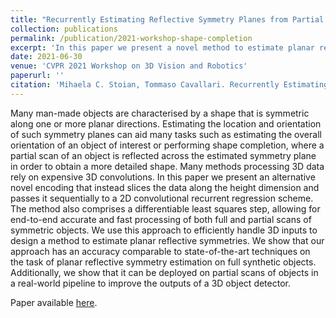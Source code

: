 ```yaml
---
title: "Recurrently Estimating Reflective Symmetry Planes from Partial Pointclouds"
collection: publications
permalink: /publication/2021-workshop-shape-completion
excerpt: 'In this paper we present a novel method to estimate planar reflective symmetries that efficiently handles 3D inputs by slicing the data along the height dimension and passing it sequentially to a 2D convolutional recurrent regression scheme.'
date: 2021-06-30
venue: 'CVPR 2021 Workshop on 3D Vision and Robotics'
paperurl: ''
citation: 'Mihaela C. Stoian, Tommaso Cavallari. Recurrently Estimating Reflective Symmetry Planes from Partial Pointclouds. CVPR Workshop on 3D Vision and Robotics, 2021.'
---
```


Many man-made objects are characterised by a shape that is symmetric along one or more planar directions. Estimating the location and orientation of such symmetry planes can aid many tasks such as estimating the overall orientation of an object of interest or performing shape completion, where a partial scan of an object is reflected across the estimated symmetry plane in order to obtain a more detailed shape. Many methods processing 3D data rely on expensive 3D convolutions. In this paper we present an alternative novel encoding that instead slices the data along the height dimension and passes it sequentially to a 2D convolutional recurrent regression scheme. The method also comprises a differentiable least squares step, allowing for end-to-end accurate and fast processing of both full and partial scans of symmetric objects. We use this approach to efficiently handle 3D inputs to design a method to estimate planar reflective symmetries. We show that our approach has an accuracy comparable to state-of-the-art techniques on the task of planar reflective symmetry estimation on full synthetic objects. Additionally, we show that it can be deployed on partial scans of objects in a real-world pipeline to improve the outputs of a 3D object detector. 

Paper available [here](https://arxiv.org/abs/2106.16129).
